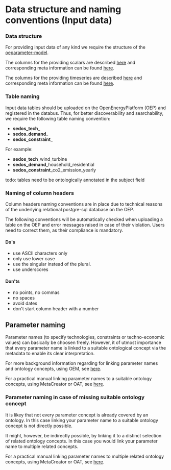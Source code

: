 # Data structure and naming conventions (Input data)

### Data structure

For providing input data of any kind we require the structure of the [oeparameter-model](https://github.com/sedos-project/oedatamodel#oedatamodel-parameter).

The columns for the providing scalars are described [here](https://github.com/sedos-project/oedatamodel#scalar-description) and corresponding meta information can be found [here](https://github.com/sedos-project/oedatamodel/blob/main/extended_datamodel/datamodel_scalars.json).

The columns for the providing timeseries are described [here](https://github.com/sedos-project/oedatamodel#timeseries-description) and corresponding meta information can be found [here](https://github.com/sedos-project/oedatamodel/blob/main/extended_datamodel/datamodel_timeseries.json).

### Table naming

Input data tables should be uploaded on the OpenEnergyPlatform (OEP) and registered in the databus.
Thus, for better discoverability and searchability, we require the following table naming convention:

* **sedos_tech**_
* **sedos_demand**_
* **sedos_constraint**_

For example:

* **sedos_tech**_wind_turbine
* **sedos_demand**_household_residential
* **sedos_constraint**_co2_emission_yearly

todo: tables need to be ontologically annotated in the subject field

### Naming of column headers

Column headers naming conventions are in place due to technical reasons of the underlying relational postgre-sql database on the OEP. 

The following conventions will be automatically checked when uploading a table on the OEP and error messages raised in case of their violation.
Users need to correct them, as their compliance is mandatory.

#### Do's
* use ASCII characters only
* only use lower case
* use the singular instead of the plural.
* use underscores

#### Don'ts

* no points, no commas
* no spaces
* avoid dates
* don't start column header with a number



## Parameter naming

Parameter names (to specify technologies, constraints or techno-economic values) can basically be choosen freely. 
However, it of utmost importance that every parameter name is linked to a suitable ontological concept via the metadata to enable its clear interpretation.

For more background information regarding for linking parameter names and ontology concepts, using OEM, see [here](data_annotation_ontology.md#Ontological-annotation-of-data).

For a practical manual linking parameter names to a suitable ontology concepts, using MetaCreator or OAT, see [here](data_annotation_ontology.md#Link-a-parameter-name-to-a-suitable-ontology-concept).

### Parameter naming in case of missing suitable ontology concept

It is likey that not every parameter concept is already covered by an ontology. In this case linking your parameter name to a suitable ontology concept is not directly possible.

It might, however, be indirectly possible, by linking it to a distinct selection of related ontology concepts. 
In this case you would link your parameter name to multiple related concepts.

For a practical manual linking parameter names to multiple related ontology concepts, using MetaCreator or OAT, see [here](data_annotation_ontology.md#Link-a-parameter-name-to-multiple-related-ontology-concepts).
